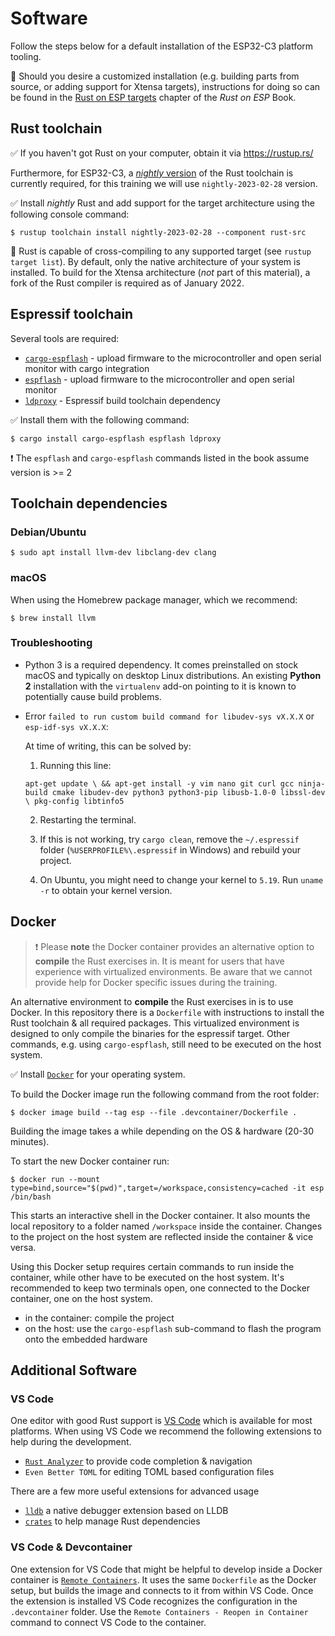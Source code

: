 # Software

Follow the steps below for a default installation of the ESP32-C3 platform tooling.

🔎 Should you desire a customized installation (e.g. building parts from source, or adding support for Xtensa targets), instructions for doing so can be found in the [Rust on ESP targets](https://esp-rs.github.io/book/installation/index.html) chapter of the *Rust on ESP* Book.

## Rust toolchain

✅ If you haven't got Rust on your computer, obtain it via <https://rustup.rs/>

Furthermore, for ESP32-C3, a [*nightly* version](https://rust-lang.github.io/rustup/concepts/channels.html#working-with-nightly-rust) of the Rust toolchain is currently required, for this training we will use `nightly-2023-02-28` version.

✅ Install *nightly* Rust and add support for the target architecture using the following console command:

```console
$ rustup toolchain install nightly-2023-02-28 --component rust-src
```

🔎 Rust is capable of cross-compiling to any supported target (see `rustup target list`). By default, only the native architecture of your system is installed.
To build for the Xtensa architecture (*not* part of this material), a fork of the Rust compiler is required as of January 2022.

## Espressif toolchain

Several tools are required:
- [`cargo-espflash`](https://github.com/esp-rs/espflash/tree/main/cargo-espflash) - upload firmware to the microcontroller and open serial monitor with cargo integration
- [`espflash`](https://github.com/esp-rs/espflash/tree/main/espflash) - upload firmware to the microcontroller and open serial monitor
- [`ldproxy`](https://github.com/esp-rs/embuild/tree/master/ldproxy) - Espressif build toolchain dependency

✅ Install them with the following command:

```console
$ cargo install cargo-espflash espflash ldproxy
```

❗️ The `espflash` and `cargo-espflash` commands listed in the book assume version is >= 2

## Toolchain dependencies

### Debian/Ubuntu

```console
$ sudo apt install llvm-dev libclang-dev clang
```
### macOS

When using the Homebrew package manager, which we recommend:
```console
$ brew install llvm
```

### Troubleshooting

- Python 3 is a required dependency. It comes preinstalled on stock macOS and typically on desktop Linux distributions. An existing **Python 2** installation with the `virtualenv` add-on pointing to it is known to potentially cause build problems.

- Error `failed to run custom build command for libudev-sys vX.X.X` or `esp-idf-sys vX.X.X`:

    At time of writing, this can be solved by:
    1. Running this line:

    `apt-get update \
    && apt-get install -y vim nano git curl gcc ninja-build cmake libudev-dev python3 python3-pip libusb-1.0-0 libssl-dev \
    pkg-config libtinfo5`

    2. Restarting the terminal.

    3. If this is not working, try `cargo clean`, remove the `~/.espressif` folder (`%USERPROFILE%\.espressif` in Windows) and rebuild your project.

    4. On Ubuntu, you might need to change your kernel to `5.19`. Run `uname -r` to obtain your kernel version.


## Docker

> ❗️ Please **note** the Docker container provides an alternative option to **compile** the Rust exercises in.
> It is meant for users that have experience with virtualized environments.
> Be aware that we cannot provide help for Docker specific issues during the training.
<!-- TODO: mention esp-web-flash -->
An alternative environment to **compile** the Rust exercises in is to use Docker. In this repository there is a `Dockerfile`
with instructions to install the Rust toolchain & all required packages. This virtualized environment is designed
to only compile the binaries for the espressif target. Other commands, e.g. using `cargo-espflash`, still need to
be executed on the host system.

✅ Install [`Docker`](https://docs.docker.com/get-docker/) for your operating system.

To build the Docker image run the following command from the root folder:

```console
$ docker image build --tag esp --file .devcontainer/Dockerfile .
```

Building the image takes a while depending on the OS & hardware (20-30 minutes).

To start the new Docker container run:

```console
$ docker run --mount type=bind,source="$(pwd)",target=/workspace,consistency=cached -it esp /bin/bash
```

This starts an interactive shell in the Docker container. It also mounts the local repository to a folder
named `/workspace` inside the container. Changes to the project on the host system are reflected inside the container & vice versa.

Using this Docker setup requires certain commands to run inside the container, while other have to be executed on the host system.
It's recommended to keep two terminals open, one connected to the Docker container, one on the host system.

* in the container: compile the project
* on the host: use the `cargo-espflash` sub-command to flash the program onto the embedded hardware


## Additional Software

### VS Code

One editor with good Rust support is [VS Code](https://code.visualstudio.com/) which is available for most platforms.
When using VS Code we recommend the following extensions to help during the development.

* [`Rust Analyzer`](https://rust-analyzer.github.io/) to provide code completion & navigation
* `Even Better TOML` for editing TOML based configuration files

There are a few more useful extensions for advanced usage

* [`lldb`](https://github.com/vadimcn/vscode-lldb) a native debugger extension based on LLDB
* [`crates`](https://github.com/serayuzgur/crates) to help manage Rust dependencies

### VS Code & Devcontainer

One extension for VS Code that might be helpful to develop inside a Docker container is [`Remote Containers`](https://github.com/Microsoft/vscode-remote-release).
It uses the same `Dockerfile` as the Docker setup, but builds the image and connects to it from within VS Code.
Once the extension is installed VS Code recognizes the configuration in the `.devcontainer` folder. Use the `Remote Containers - Reopen in Container` command to connect VS Code to the container.
